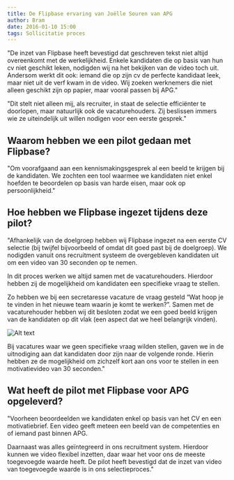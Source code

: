 ```yaml
---
title: De Flipbase ervaring van Joëlle Souren van APG
author: Bram
date: 2016-01-10 15:00
tags: Sollicitatie proces
---
```


"De inzet van Flipbase heeft bevestigd dat geschreven tekst niet altijd overeenkomt met de werkelijkheid. Enkele kandidaten die op basis van hun cv niet geschikt leken, nodigden wij na het bekijken van de video toch uit. Andersom werkt dit ook: iemand die op zijn cv de perfecte kandidaat leek, maar niet uit de verf kwam in de video. Wij zoeken werknemers die niet alleen geschikt zijn op papier, maar vooral passen bij APG."

<span class="more"></span>

"Dit stelt niet alleen mij, als recruiter, in staat de selectie efficiënter te doorlopen, maar natuurlijk ook de vacaturehouders. Zij beslissen immers wie ze uiteindelijk uit willen nodigen voor een eerste gesprek."

## Waarom hebben we een pilot gedaan met Flipbase?
"Om voorafgaand aan een kennismakingsgesprek al een beeld te krijgen bij de kandidaten. We zochten een tool waarmee we kandidaten niet enkel hoefden te beoordelen op basis van harde eisen, maar ook op persoonlijkheid."

## Hoe hebben we Flipbase ingezet tijdens deze pilot?
"Afhankelijk van de doelgroep hebben wij Flipbase ingezet na een eerste CV selectie (bij twijfel bijvoorbeeld of omdat dit goed past bij de doelgroep). We nodigden vanuit ons recruitment systeem de overgebleven kandidaten uit om een video van 30 seconden op te nemen.

In dit proces werken we altijd samen met de vacaturehouders. Hierdoor hebben zij de mogelijkheid om kandidaten een specifieke vraag te stellen. 

Zo hebben we bij een secretaresse vacature de vraag gesteld “Wat hoop je te vinden in het nieuwe team waarin je komt te werken?”. Samen met de vacaturehouder hebben wij dit besloten zodat we een goed beeld krijgen van de kandidaten op dit vlak (een aspect dat we heel belangrijk vinden).

![Alt text](../../../../assets/images/blog/apg.png)

Bij vacatures waar we geen specifieke vraag wilden stellen, gaven we in de uitnodiging aan dat kandidaten door zijn naar de volgende ronde. Hierin hebben ze de mogelijkheid om zichzelf kort aan ons voor te stellen in een motivatievideo van 30 seconden."

## Wat heeft de pilot met Flipbase voor APG opgeleverd?
"Voorheen beoordeelden we kandidaten enkel op basis van het CV en een motivatiebrief. Een video geeft meteen een beeld van de competenties en of iemand past binnen APG. 

Daarnaast was alles geïntegreerd in ons recruitment system. Hierdoor kunnen we video flexibel inzetten, daar waar het voor ons de meeste toegevoegde waarde heeft. De pilot heeft bevestigd dat de inzet van video van toegevoegde waarde is in ons selectieproces."